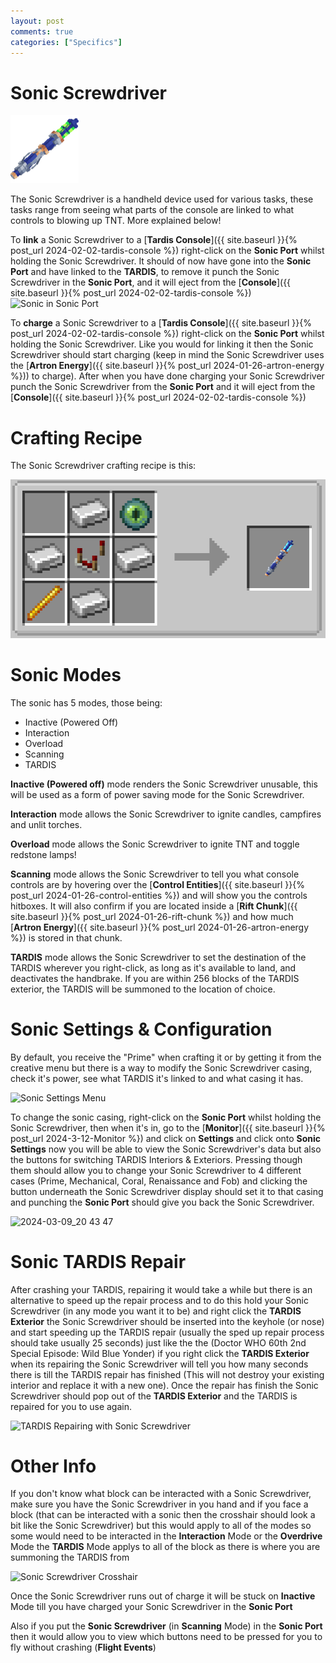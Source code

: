 ```yaml
---
layout: post
comments: true
categories: ["Specifics"]
---
```

# Sonic Screwdriver    
![Mechanical Sonic Screwdriver](../assets/mechanical.png)

The Sonic Screwdriver is a handheld device used for various tasks, these tasks range from seeing what parts of the console are linked to what controls to blowing up TNT. More explained below!

To **link** a Sonic Screwdriver to a [**Tardis Console**]({{ site.baseurl }}{% post_url 2024-02-02-tardis-console %}) right-click on the **Sonic Port** whilst holding the Sonic Screwdriver. It should of now have gone into the **Sonic Port** and have linked to the **TARDIS**, to remove it punch the Sonic Screwdriver in the **Sonic Port**, and it will eject from the [**Console**]({{ site.baseurl }}{% post_url 2024-02-02-tardis-console %})
![Sonic in Sonic Port](https://github.com/Loqor/ait/assets/152225935/3d84fecb-d1e2-4afc-af3b-e77b5e2ee2dc)

To **charge** a Sonic Screwdriver to a [**Tardis Console**]({{ site.baseurl }}{% post_url 2024-02-02-tardis-console %}) right-click on the **Sonic Port** whilst holding the Sonic Screwdriver. Like you would for linking it then the Sonic Screwdriver should start charging (keep in mind the Sonic Screwdriver uses the [**Artron Energy**]({{ site.baseurl }}{% post_url 2024-01-26-artron-energy %})) to charge). After when you have done charging your Sonic Screwdriver punch the Sonic Screwdriver from the **Sonic Port** and it will eject from the [**Console**]({{ site.baseurl }}{% post_url 2024-02-02-tardis-console %})

# Crafting Recipe
The Sonic Screwdriver crafting recipe is this:

![Sonic Screwdriver Recipe](../assets/sonic-crafting-recipe.png)

# Sonic Modes

The sonic has 5 modes, those being:

- Inactive (Powered Off)
- Interaction
- Overload
- Scanning
- TARDIS

**Inactive (Powered off)** mode renders the Sonic Screwdriver unusable, this will be used as a form of power saving mode for the Sonic Screwdriver.

**Interaction** mode allows the Sonic Screwdriver to ignite candles, campfires and unlit torches.

**Overload** mode allows the Sonic Screwdriver to ignite TNT and toggle redstone lamps!

**Scanning** mode allows the Sonic Screwdriver to tell you what console controls are by hovering over the [**Control Entities**]({{ site.baseurl }}{% post_url 2024-01-26-control-entities %}) and will show you the controls hitboxes. It will also confirm if you are located inside a [**Rift Chunk**]({{ site.baseurl }}{% post_url 2024-01-26-rift-chunk %}) and how much [**Artron Energy**]({{ site.baseurl }}{% post_url 2024-01-26-artron-energy %}) is stored in that chunk.

**TARDIS** mode allows the Sonic Screwdriver to set the destination of the TARDIS wherever you right-click, as long as it's available to land, and deactivates the handbrake.
If you are within 256 blocks of the TARDIS exterior, the TARDIS will be summoned to the location of choice.

# Sonic Settings & Configuration
By default, you receive the "Prime" when crafting it or by getting it from the creative menu but there is a way to modify the Sonic Screwdriver casing, check it's power, see what TARDIS it's linked to and what casing it has.

![Sonic Settings Menu](https://github.com/Loqor/ait/assets/152225935/2353f7de-332d-45e6-9d28-1d157e5e078d)


To change the sonic casing, right-click on the **Sonic Port** whilst holding the Sonic Screwdriver, then when it's in, go to the [**Monitor**]({{ site.baseurl }}{% post_url 2024-3-12-Monitor %}) and click on **Settings** and click onto **Sonic Settings** now you will be able to view the Sonic Screwdriver's data but also the buttons for switching TARDIS Interiors & Exteriors. Pressing though them should allow you to change your Sonic Screwdriver to 4 different cases (Prime, Mechanical, Coral, Renaissance and Fob) and clicking the button underneath the Sonic Screwdriver display should set it to that casing and punching the **Sonic Port** should give you back the Sonic Screwdriver.

![2024-03-09_20 43 47](https://github.com/Loqor/ait/assets/152225935/24bff48a-76d2-4102-a51d-4c32fa6ae64a)

# Sonic TARDIS Repair
After crashing your TARDIS, repairing it would take a while but there is an alternative to speed up the repair process and to do this hold your Sonic Screwdriver (in any mode you want it to be) and right click the **TARDIS Exterior** the Sonic Screwdriver should be inserted into the keyhole (or nose) and start speeding up the TARDIS repair (usually the sped up repair process should take usually 25 seconds) just like the the (Doctor WHO 60th 2nd Special Episode: Wild Blue Yonder) if you right click the **TARDIS Exterior** when its repairing the Sonic Screwdriver will tell you how many seconds there is till the TARDIS repair has finished (This will not destroy your existing interior and replace it with a new one). Once the repair has finish the Sonic Screwdriver should pop out of the **TARDIS Exterior** and the TARDIS is repaired for you to use again.

![TARDIS Repairing with Sonic Screwdriver](https://github.com/Loqor/ait/assets/152225935/67819083-c0a4-4958-a012-4ac15e81b79b)

# Other Info
If you don't know what block can be interacted with a Sonic Screwdriver, make sure you have the Sonic Screwdriver in you hand and if you face a block (that can be interacted with a sonic then the crosshair should look a bit like the Sonic Screwdriver) but this would apply to all of the modes so some would need to be interacted in the **Interaction** Mode or the **Overdrive** Mode the **TARDIS** Mode applys to all of the block as there is where you are summoning the TARDIS from

![Sonic Screwdriver Crosshair](https://github.com/Loqor/ait/assets/152225935/00fb8591-f110-461d-90dd-f9c8a97d0640)

Once the Sonic Screwdriver runs out of charge it will be stuck on **Inactive** Mode till you have charged your Sonic Screwdriver in the **Sonic Port**

Also if you put the **Sonic Screwdriver** (in **Scanning** Mode) in the **Sonic Port** then it would allow you to view which buttons need to be pressed for 
you to fly without crashing (**Flight Events**)
